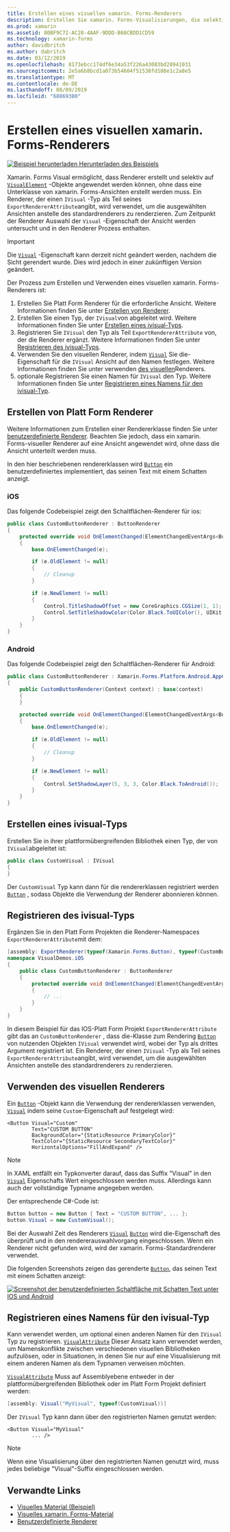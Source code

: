```yaml
---
title: Erstellen eines visuellen xamarin. Forms-Renderers
description: Erstellen Sie xamarin. Forms-Visualisierungen, die selektiv auf visualelement-Objekte angewendet werden, ohne dass die Unterklasse xamarin. Forms-Ansichten unterteilt werden muss.
ms.prod: xamarin
ms.assetid: 80BF9C72-AC28-4AAF-9DDD-B60CBDD1CD59
ms.technology: xamarin-forms
author: davidbritch
ms.author: dabritch
ms.date: 03/12/2019
ms.openlocfilehash: 8173ebcc174df6e34a53f226a43083bd28941031
ms.sourcegitcommit: 2e5a6b8bcd1a073b54604f51538fd108e1c2a8e5
ms.translationtype: MT
ms.contentlocale: de-DE
ms.lasthandoff: 08/09/2019
ms.locfileid: "68869380"
---
```

# <a name="create-a-xamarinforms-visual-renderer"></a>Erstellen eines visuellen xamarin. Forms-Renderers

[![Beispiel herunterladen](~/media/shared/download.png) Herunterladen des Beispiels](https://docs.microsoft.com/samples/xamarin/xamarin-forms-samples/userinterface-visualdemos)

Xamarin. Forms Visual ermöglicht, dass Renderer erstellt und selektiv auf [`VisualElement`](xref:Xamarin.Forms.VisualElement) -Objekte angewendet werden können, ohne dass eine Unterklasse von xamarin. Forms-Ansichten erstellt werden muss. Ein Renderer, der einen `IVisual` -Typ als Teil seines `ExportRendererAttribute`angibt, wird verwendet, um die ausgewählten Ansichten anstelle des standardrenderers zu renderzieren. Zum Zeitpunkt der Renderer Auswahl der `Visual` -Eigenschaft der Ansicht werden untersucht und in den Renderer Prozess enthalten.

> [!IMPORTANT]
> Die [`Visual`](xref:Xamarin.Forms.VisualElement.Visual) -Eigenschaft kann derzeit nicht geändert werden, nachdem die Sicht gerendert wurde. Dies wird jedoch in einer zukünftigen Version geändert.

Der Prozess zum Erstellen und Verwenden eines visuellen xamarin. Forms-Renderers ist:

1. Erstellen Sie Platt Form Renderer für die erforderliche Ansicht. Weitere Informationen finden Sie unter [Erstellen von Renderer](#create-platform-renderers).
1. Erstellen Sie einen Typ, der `IVisual`von abgeleitet wird. Weitere Informationen finden Sie unter [Erstellen eines ivisual-Typs](#create-an-ivisual-type).
1. Registrieren Sie `IVisual` den Typ als Teil `ExportRendererAttribute` von, der die Renderer ergänzt. Weitere Informationen finden Sie unter [Registrieren des ivisual-Typs](#register-the-ivisual-type).
1. Verwenden Sie den visuellen Renderer, indem [`Visual`](xref:Xamarin.Forms.VisualElement.Visual) Sie die-Eigenschaft für die `IVisual` Ansicht auf den Namen festlegen. Weitere Informationen finden Sie unter verwenden [des visuellen](#consume-the-visual-renderer)Renderers.
1. optionale Registrieren Sie einen Namen für `IVisual` den Typ. Weitere Informationen finden Sie unter [Registrieren eines Namens für den ivisual-Typ](#register-a-name-for-the-ivisual-type).

## <a name="create-platform-renderers"></a>Erstellen von Platt Form Renderer

Weitere Informationen zum Erstellen einer Rendererklasse finden Sie unter [benutzerdefinierte Renderer](~/xamarin-forms/app-fundamentals/custom-renderer/index.md). Beachten Sie jedoch, dass ein xamarin. Forms-visueller Renderer auf eine Ansicht angewendet wird, ohne dass die Ansicht unterteilt werden muss.

In den hier beschriebenen rendererklassen wird [`Button`](xref:Xamarin.Forms.Button) ein benutzerdefiniertes implementiert, das seinen Text mit einem Schatten anzeigt.

### <a name="ios"></a>iOS

Das folgende Codebeispiel zeigt den Schaltflächen-Renderer für ios:

```csharp
public class CustomButtonRenderer : ButtonRenderer
{
    protected override void OnElementChanged(ElementChangedEventArgs<Button> e)
    {
        base.OnElementChanged(e);

        if (e.OldElement != null)
        {
            // Cleanup
        }

        if (e.NewElement != null)
        {
            Control.TitleShadowOffset = new CoreGraphics.CGSize(1, 1);
            Control.SetTitleShadowColor(Color.Black.ToUIColor(), UIKit.UIControlState.Normal);
        }
    }
}
```

### <a name="android"></a>Android

Das folgende Codebeispiel zeigt den Schaltflächen-Renderer für Android:

```csharp
public class CustomButtonRenderer : Xamarin.Forms.Platform.Android.AppCompat.ButtonRenderer
{
    public CustomButtonRenderer(Context context) : base(context)
    {
    }

    protected override void OnElementChanged(ElementChangedEventArgs<Button> e)
    {
        base.OnElementChanged(e);

        if (e.OldElement != null)
        {
            // Cleanup
        }

        if (e.NewElement != null)
        {
            Control.SetShadowLayer(5, 3, 3, Color.Black.ToAndroid());
        }
    }
}
```

## <a name="create-an-ivisual-type"></a>Erstellen eines ivisual-Typs

Erstellen Sie in ihrer plattformübergreifenden Bibliothek einen Typ, der von `IVisual`abgeleitet ist:

```csharp
public class CustomVisual : IVisual
{
}
```

Der `CustomVisual` Typ kann dann für die rendererklassen registriert werden [`Button`](xref:Xamarin.Forms.Button) , sodass Objekte die Verwendung der Renderer abonnieren können.

## <a name="register-the-ivisual-type"></a>Registrieren des ivisual-Typs

Ergänzen Sie in den Platt Form Projekten die Renderer-Namespaces `ExportRendererAttribute`mit dem:

```csharp
[assembly: ExportRenderer(typeof(Xamarin.Forms.Button), typeof(CustomButtonRenderer), new[] { typeof(CustomVisual) })]
namespace VisualDemos.iOS
{
    public class CustomButtonRenderer : ButtonRenderer
    {
        protected override void OnElementChanged(ElementChangedEventArgs<Button> e)
        {
            // ...
        }
    }
}
```

In diesem Beispiel für das IOS-Platt Form Projekt `ExportRendererAttribute` gibt das an `CustomButtonRenderer` , dass die-Klasse zum Rendering [`Button`](xref:Xamarin.Forms.Button) von nutzenden Objekten `IVisual` verwendet wird, wobei der Typ als drittes Argument registriert ist. Ein Renderer, der einen `IVisual` -Typ als Teil seines `ExportRendererAttribute`angibt, wird verwendet, um die ausgewählten Ansichten anstelle des standardrenderers zu renderzieren.

## <a name="consume-the-visual-renderer"></a>Verwenden des visuellen Renderers

Ein [`Button`](xref:Xamarin.Forms.Button) -Objekt kann die Verwendung der rendererklassen verwenden, [`Visual`](xref:Xamarin.Forms.VisualElement.Visual) indem seine `Custom`-Eigenschaft auf festgelegt wird:

```xaml
<Button Visual="Custom"
        Text="CUSTOM BUTTON"
        BackgroundColor="{StaticResource PrimaryColor}"
        TextColor="{StaticResource SecondaryTextColor}"
        HorizontalOptions="FillAndExpand" />
```

> [!NOTE]
> In XAML entfällt ein Typkonverter darauf, dass das Suffix "Visual" in den [`Visual`](xref:Xamarin.Forms.VisualElement.Visual) Eigenschafts Wert eingeschlossen werden muss. Allerdings kann auch der vollständige Typname angegeben werden.

Der entsprechende C#-Code ist:

```csharp
Button button = new Button { Text = "CUSTOM BUTTON", ... };
button.Visual = new CustomVisual();
```

Bei der Auswahl Zeit des Renderers [`Visual`](xref:Xamarin.Forms.VisualElement.Visual) [`Button`](xref:Xamarin.Forms.Button) wird die-Eigenschaft des überprüft und in den rendererauswahlvorgang eingeschlossen. Wenn ein Renderer nicht gefunden wird, wird der xamarin. Forms-Standardrenderer verwendet.

Die folgenden Screenshots zeigen das gerenderte [`Button`](xref:Xamarin.Forms.Button), das seinen Text mit einem Schatten anzeigt:

[![Screenshot der benutzerdefinierten Schaltfläche mit Schatten Text unter IOS und Android](material-visual-images/custom-button.png "Schaltfläche mit Schatten Text")](material-visual-images/custom-button-large.png#lightbox)

## <a name="register-a-name-for-the-ivisual-type"></a>Registrieren eines Namens für den ivisual-Typ

Kann verwendet werden, um optional einen anderen Namen für den `IVisual` Typ zu registrieren. [`VisualAttribute`](xref:Xamarin.Forms.VisualAttribute) Dieser Ansatz kann verwendet werden, um Namenskonflikte zwischen verschiedenen visuellen Bibliotheken aufzulösen, oder in Situationen, in denen Sie nur auf eine Visualisierung mit einem anderen Namen als dem Typnamen verweisen möchten.

[`VisualAttribute`](xref:Xamarin.Forms.VisualAttribute) Muss auf Assemblyebene entweder in der plattformübergreifenden Bibliothek oder im Platt Form Projekt definiert werden:

```csharp
[assembly: Visual("MyVisual", typeof(CustomVisual))]
```

Der `IVisual` Typ kann dann über den registrierten Namen genutzt werden:

```xaml
<Button Visual="MyVisual"
        ... />
```

> [!NOTE]
> Wenn eine Visualisierung über den registrierten Namen genutzt wird, muss jedes beliebige "Visual"-Suffix eingeschlossen werden.

## <a name="related-links"></a>Verwandte Links

- [Visuelles Material (Beispiel)](https://docs.microsoft.com/samples/xamarin/xamarin-forms-samples/userinterface-visualdemos)
- [Visuelles xamarin. Forms-Material](material-visual.md)
- [Benutzerdefinierte Renderer](~/xamarin-forms/app-fundamentals/custom-renderer/index.md)
